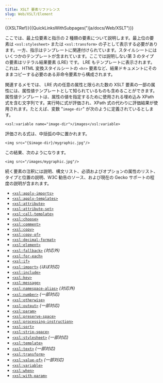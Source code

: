 ```yaml
---
title: XSLT 要素リファレンス
slug: Web/XSLT/Element
---
```


{{XSLTRef}}{{QuickLinksWithSubpages("/ja/docs/Web/XSLT")}}

ここでは、最上位要素と指示の 2 種類の要素について説明します。最上位の要素は `<xsl:stylesheet>` または `<xsl:transform>` の子として表示する必要があります。一方、指示はテンプレートに関連付けられています。スタイルシートにはいくつかのテンプレートが含まれています。ここでは説明しない第 3 のタイプの要素はリテラル結果要素 (LRE) です。 LRE もテンプレートに表示されます。これは、HTML 変換スタイルシートの `<hr>` 要素など、結果ドキュメントにそのままコピーする必要のある非命令要素から構成されます。

関連するメモでは、 LRE 内の任意の属性と限られた数の XSLT 要素の一部の属性には、属性値テンプレートとして知られているものも含めることができます。属性値テンプレートは、属性の値を指定するために使用される埋め込み XPath 式を含む文字列です。実行時に式が評価され、XPath 式の代わりに評価結果が使用されます。たとえば、変数 "`image-dir`" が次のように定義されているとします。

```
<xsl:variable name="image-dir">/images</xsl:variable>
```

評価される式は、中括弧の中に置かれます。

```
<img src="{$image-dir}/mygraphic.jpg"/>
```

この結果、次のようになります。

```
<img src="/images/mygraphic.jpg"/>
```

続く要素の注釈には説明、構文リスト、必須およびオプションの属性のリスト、タイプと位置の説明、W3C 勧告のソース、および現在の Gecko サポートの程度の説明が含まれます。

- [`<xsl:apply-imports>`](/ja/docs/Web/XSLT/Element/apply-imports)
- [`<xsl:apply-templates>`](/ja/docs/Web/XSLT/Element/apply-templates)
- [`<xsl:attribute>`](/ja/docs/Web/XSLT/Element/attribute)
- [`<xsl:attribute-set>`](/ja/docs/Web/XSLT/Element/attribute-set)
- [`<xsl:call-template>`](/ja/docs/Web/XSLT/Element/call-template)
- [`<xsl:choose>`](/ja/docs/Web/XSLT/Element/choose)
- [`<xsl:comment>`](/ja/docs/Web/XSLT/Element/comment)
- [`<xsl:copy>`](/ja/docs/Web/XSLT/Element/copy)
- [`<xsl:copy-of>`](/ja/docs/Web/XSLT/Element/copy-of)
- [`<xsl:decimal-format>`](/ja/docs/Web/XSLT/Element/decimal-format)
- [`<xsl:element>`](/ja/docs/Web/XSLT/Element/element)
- [`<xsl:fallback>`](/ja/docs/Web/XSLT/Element/fallback) _(対応外)_
- [`<xsl:for-each>`](/ja/docs/Web/XSLT/Element/for-each)
- [`<xsl:if>`](/ja/docs/Web/XSLT/Element/if)
- [`<xsl:import>`](/ja/docs/Web/XSLT/Element/import) _(ほぼ対応)_
- [`<xsl:include>`](/ja/docs/Web/XSLT/Element/include)
- [`<xsl:key>`](/ja/docs/Web/XSLT/Element/key)
- [`<xsl:message>`](/ja/docs/Web/XSLT/Element/message)
- [`<xsl:namespace-alias>`](/ja/docs/Web/XSLT/Element/namespace-alias) _(対応外)_
- [`<xsl:number>`](/ja/docs/Web/XSLT/Element/number) _(一部対応)_
- [`<xsl:otherwise>`](/ja/docs/Web/XSLT/Element/otherwise)
- [`<xsl:output>`](/ja/docs/Web/XSLT/Element/output) _(一部対応)_
- [`<xsl:param>`](/ja/docs/Web/XSLT/Element/param)
- [`<xsl:preserve-space>`](/ja/docs/Web/XSLT/Element/preserve-space)
- [`<xsl:processing-instruction>`](/ja/docs/Web/XSLT/Element/processing-instruction)
- [`<xsl:sort>`](/ja/docs/Web/XSLT/Element/sort)
- [`<xsl:strip-space>`](/ja/docs/Web/XSLT/Element/strip-space)
- [`<xsl:stylesheet>`](/ja/docs/Web/XSLT/Element/stylesheet) _(一部対応)_
- [`<xsl:template>`](/ja/docs/Web/XSLT/Element/template)
- [`<xsl:text>`](/ja/docs/Web/XSLT/Element/text) _(一部対応)_
- [`<xsl:transform>`](/ja/docs/Web/XSLT/Element/transform)
- [`<xsl:value-of>`](/ja/docs/Web/XSLT/Element/value-of) _(一部対応)_
- [`<xsl:variable>`](/ja/docs/Web/XSLT/Element/variable)
- [`<xsl:when>`](/ja/docs/Web/XSLT/Element/when)
- [`<xsl:with-param>`](/ja/docs/Web/XSLT/Element/with-param)

